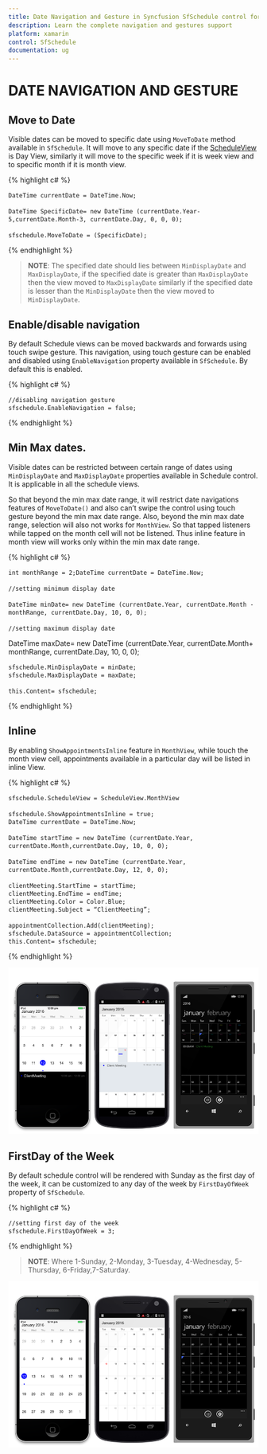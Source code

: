 ```yaml
---
title: Date Navigation and Gesture in Syncfusion SfSchedule control for Xamarin.Forms Platform
description: Learn the complete navigation and gestures support
platform: xamarin
control: SfSchedule
documentation: ug
---
```



# DATE NAVIGATION AND GESTURE

## Move to Date 

Visible dates can be moved to specific date using `MoveToDate` method available in `SfSchedule`. It will move to any specific date if the [ScheduleView](/xamarin/sfschedule/views "Schedule Views") is Day View, similarly it will move to the specific week if it is week view and to specific month if it is month view.


{% highlight c# %}

    DateTime currentDate = DateTime.Now;
    
    DateTime SpecificDate= new DateTime (currentDate.Year- 5,currentDate.Month-3, currentDate.Day, 0, 0, 0);

    sfschedule.MoveToDate = (SpecificDate);

{% endhighlight %}

>**NOTE**:
The specified date should lies between `MinDisplayDate` and `MaxDisplayDate`, if the specified date is greater than `MaxDisplayDate` then the view moved to `MaxDisplayDate` similarly if the specified date is lesser than the `MinDisplayDate` then the view moved to `MinDisplayDate`.

## Enable/disable navigation

By default Schedule views can be moved backwards and forwards using touch swipe gesture. This navigation, using touch gesture can be enabled and disabled using `EnableNavigation` property available in `SfSchedule`. By default this is enabled.

{% highlight c# %}

    //disabling navigation gesture
    sfschedule.EnableNavigation = false;

{% endhighlight %}

## Min Max dates.

Visible dates can be restricted between certain range of dates using `MinDisplayDate` and `MaxDisplayDate` properties available in Schedule control. It is applicable in all the schedule views.

So that beyond the min max date range, it will restrict date navigations features of `MoveToDate()` and also can’t swipe the control using touch gesture beyond the min max date range. Also, beyond the min max date range, selection will also not works for `MonthView`. So that tapped listeners while tapped on the month cell will not be listened. Thus inline feature in month view will works only within the min max date range.

{% highlight c# %}

    int monthRange = 2;DateTime currentDate = DateTime.Now;

    //setting minimum display date
    
    DateTime minDate= new DateTime (currentDate.Year, currentDate.Month -     monthRange, currentDate.Day, 10, 0, 0);

    //setting maximum display date

  DateTime maxDate= new DateTime (currentDate.Year, currentDate.Month+     monthRange, currentDate.Day, 10, 0, 0);

    sfschedule.MinDisplayDate = minDate;
    sfschedule.MaxDisplayDate = maxDate;

    this.Content= sfschedule;

{% endhighlight %}

## Inline

By enabling `ShowAppointmentsInline` feature in `MonthView`, while touch the month view cell, appointments available in a particular day will be listed in inline View. 

{% highlight c# %}

    sfschedule.ScheduleView = ScheduleView.MonthView
    
    sfschedule.ShowAppointmentsInline = true;
    DateTime currentDate = DateTime.Now;

    DateTime startTime = new DateTime (currentDate.Year, currentDate.Month,currentDate.Day, 10, 0, 0);

    DateTime endTime = new DateTime (currentDate.Year, currentDate.Month,currentDate.Day, 12, 0, 0);

    clientMeeting.StartTime = startTime;            
    clientMeeting.EndTime = endTime;
    clientMeeting.Color = Color.Blue;
    clientMeeting.Subject = “ClientMeeting”;
    
    appointmentCollection.Add(clientMeeting);
    sfschedule.DataSource = appointmentCollection;
    this.Content= sfschedule;

{% endhighlight %}

![](DateNavigationandGesture_images/Inline/Inline.png)

## FirstDay of the Week

By default schedule control will be rendered with Sunday as the first day of the week, it can be customized to any day of the week by `FirstDayOfWeek` property of `SfSchedule`.

{% highlight c# %}

    //setting first day of the week 
    sfschedule.FirstDayOfWeek = 3;

{% endhighlight %}

> **NOTE**: Where 1-Sunday, 2-Monday, 3-Tuesday, 4-Wednesday, 5-Thursday, 6-Friday,7-Saturday.


![](DateNavigationandGesture_images/FirstDayOFWeek/FirstDayOfWeek.png)